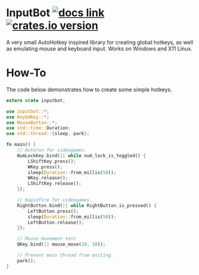 # InputBot [![docs link](https://docs.rs/inputbot/badge.svg)](https://docs.rs/inputbot) [![crates.io version](https://img.shields.io/crates/v/inputbot.svg)](https://crates.io/crates/inputbot) 
A very small AutoHotkey inspired library for creating global hotkeys, as well as emulating mouse and keyboard input. Works on Windows and X11 Linux.

# How-To
The code below demonstrates how to create some simple hotkeys.

```Rust
extern crate inputbot;

use inputbot::*;
use KeybdKey::*;
use MouseButton::*;
use std::time::Duration;
use std::thread::{sleep, park};

fn main() {
    // Autorun for videogames.
    NumLockKey.bind(|| while num_lock_is_toggled() {
        LShiftKey.press();
        WKey.press();
        sleep(Duration::from_millis(50));
        WKey.release();
        LShiftKey.release();
    });

    // Rapidfire for videogames.
    RightButton.bind(|| while RightButton.is_pressed() {
        LeftButton.press();
        sleep(Duration::from_millis(50));
        LeftButton.release();
    });

    // Mouse movement test
    QKey.bind(|| mouse_move(10, 10));

    // Prevent main thread from exiting.
    park();
}

```
